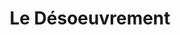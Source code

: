 ---
layout: page
title: Le Désoeuvrement
permalink: /ledesoeuvrement/
slider:
  text_color: white
  shadow_color: white
  slides: 
    - image: /images/2008/LeDesoeuvrement/2008_le_desoeuvrement_des_comediens_01.JPG
    - image: /images/2008/LeDesoeuvrement/2008_le_desoeuvrement_des_comediens_02.JPG
    - image: /images/2008/LeDesoeuvrement/2008_le_desoeuvrement_des_comediens_03.JPG
    - image: /images/2008/LeDesoeuvrement/2008_le_desoeuvrement_des_comediens_04.JPG
    - image: /images/2008/LeDesoeuvrement/2008_le_desoeuvrement_des_comediens_05.JPG
    - image: /images/2008/LeDesoeuvrement/2008_le_desoeuvrement_des_comediens_06.JPG
    - image: /images/2008/LeDesoeuvrement/2008_le_desoeuvrement_des_comediens_07.JPG
    - image: /images/2008/LeDesoeuvrement/2008_le_desoeuvrement_des_comediens_08.JPG
    - image: /images/2008/LeDesoeuvrement/2008_le_desoeuvrement_des_comediens_09.JPG
    - image: /images/2008/LeDesoeuvrement/2008_le_desoeuvrement_des_comediens_10.JPG
    - image: /images/2008/LeDesoeuvrement/2008_le_desoeuvrement_des_comediens_11.JPG
    - image: /images/2008/LeDesoeuvrement/2008_le_desoeuvrement_des_comediens_12.JPG
    - image: /images/2008/LeDesoeuvrement/2008_le_desoeuvrement_des_comediens_13.JPG
    - image: /images/2008/LeDesoeuvrement/2008_le_desoeuvrement_des_comediens_14.JPG
    - image: /images/2008/LeDesoeuvrement/2008_le_desoeuvrement_des_comediens_15.JPG
    - image: /images/2008/LeDesoeuvrement/2008_le_desoeuvrement_des_comediens_16.JPG
    - image: /images/2008/LeDesoeuvrement/2008_le_desoeuvrement_des_comediens_17.JPG
    - image: /images/2008/LeDesoeuvrement/2008_le_desoeuvrement_des_comediens_18.JPG
    - image: /images/2008/LeDesoeuvrement/2008_le_desoeuvrement_des_comediens_19.JPG
    - image: /images/2008/LeDesoeuvrement/2008_le_desoeuvrement_des_comediens_20.JPG
    - image: /images/2008/LeDesoeuvrement/2008_le_desoeuvrement_des_comediens_21.JPG
    - image: /images/2008/LeDesoeuvrement/2008_le_desoeuvrement_des_comediens_22.JPG
    - image: /images/2008/LeDesoeuvrement/2008_le_desoeuvrement_des_comediens_23.JPG
    - image: /images/2008/LeDesoeuvrement/2008_le_desoeuvrement_des_comediens_24.JPG
    - image: /images/2008/LeDesoeuvrement/2008_le_desoeuvrement_des_comediens_25.JPG
    - image: /images/2008/LeDesoeuvrement/2008_le_desoeuvrement_des_comediens_26.JPG
    - image: /images/2008/LeDesoeuvrement/2008_le_desoeuvrement_des_comediens_27.JPG
    - image: /images/2008/LeDesoeuvrement/2008_le_desoeuvrement_des_comediens_28.JPG
    - image: /images/2008/LeDesoeuvrement/2008_le_desoeuvrement_des_comediens_29.JPG
    - image: /images/2008/LeDesoeuvrement/2008_le_desoeuvrement_des_comediens_30.JPG
    - image: /images/2008/LeDesoeuvrement/2008_le_desoeuvrement_des_comediens_31.JPG
    - image: /images/2008/LeDesoeuvrement/2008_le_desoeuvrement_des_comediens_32.JPG
    - image: /images/2008/LeDesoeuvrement/2008_le_desoeuvrement_des_comediens_33.JPG
    - image: /images/2008/LeDesoeuvrement/2008_le_desoeuvrement_des_comediens_34.JPG
    - image: /images/2008/LeDesoeuvrement/2008_le_desoeuvrement_des_comediens_35.JPG
    - image: /images/2008/LeDesoeuvrement/2008_le_desoeuvrement_des_comediens_36.JPG
    - image: /images/2008/LeDesoeuvrement/2008_le_desoeuvrement_des_comediens_37.JPG
    - image: /images/2008/LeDesoeuvrement/2008_le_desoeuvrement_des_comediens_38.JPG
    - image: /images/2008/LeDesoeuvrement/2008_le_desoeuvrement_des_comediens_39.JPG
    - image: /images/2008/LeDesoeuvrement/2008_le_desoeuvrement_des_comediens_40.JPG
    - image: /images/2008/LeDesoeuvrement/2008_le_desoeuvrement_des_comediens_41.JPG
    - image: /images/2008/LeDesoeuvrement/2008_le_desoeuvrement_des_comediens_42.JPG
    - image: /images/2008/LeDesoeuvrement/2008_le_desoeuvrement_des_comediens_43.JPG
    - image: /images/2008/LeDesoeuvrement/2008_le_desoeuvrement_des_comediens_44.JPG
    - image: /images/2008/LeDesoeuvrement/2008_le_desoeuvrement_des_comediens_45.JPG
    - image: /images/2008/LeDesoeuvrement/2008_le_desoeuvrement_des_comediens_46.JPG
    - image: /images/2008/LeDesoeuvrement/2008_le_desoeuvrement_des_comediens_47.JPG
    - image: /images/2008/LeDesoeuvrement/2008_le_desoeuvrement_des_comediens_48.JPG
    - image: /images/2008/LeDesoeuvrement/2008_le_desoeuvrement_des_comediens_49.JPG
    - image: /images/2008/LeDesoeuvrement/2008_le_desoeuvrement_des_comediens_50.JPG
    - image: /images/2008/LeDesoeuvrement/2008_le_desoeuvrement_des_comediens_51.JPG
    - image: /images/2008/LeDesoeuvrement/2008_le_desoeuvrement_des_comediens_52.JPG
    - image: /images/2008/LeDesoeuvrement/2008_le_desoeuvrement_des_comediens_53.JPG
    - image: /images/2008/LeDesoeuvrement/2008_le_desoeuvrement_des_comediens_54.JPG
    - image: /images/2008/LeDesoeuvrement/2008_le_desoeuvrement_des_comediens_55.JPG
    - image: /images/2008/LeDesoeuvrement/2008_le_desoeuvrement_des_comediens_56.JPG
    - image: /images/2008/LeDesoeuvrement/2008_le_desoeuvrement_des_comediens_57.JPG

---